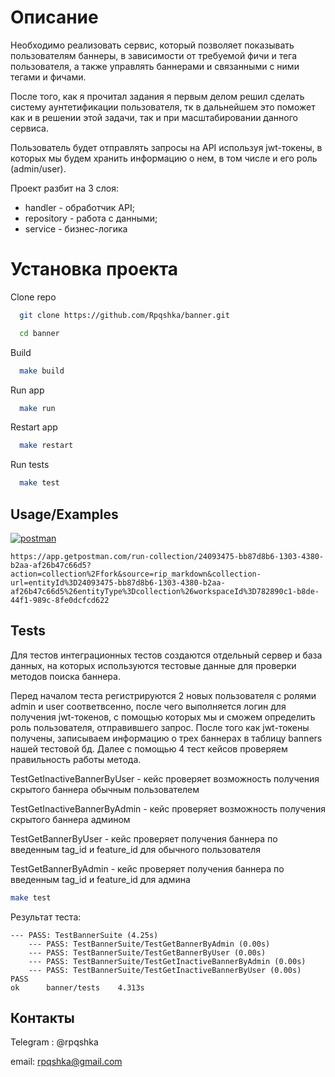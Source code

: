 # Описание

Необходимо реализовать сервис, который позволяет показывать пользователям баннеры, в зависимости от требуемой фичи и тега пользователя, а также управлять баннерами и связанными с ними тегами и фичами.

После того, как я прочитал задания я первым делом решил сделать систему аунтетификации пользователя, тк в дальнейшем это поможет как и в решении этой задачи, так и при масштабировании данного сервиса.

Пользователь будет отправлять запросы на API используя jwt-токены, в которых мы будем хранить информацию о нем, в том числе и его роль (admin/user).

Проект разбит на 3 слоя:

* handler - обработчик API;
* repository - работа с данными;
* service - бизнес-логика


# Установка проекта

Clone repo

```bash
  git clone https://github.com/Rpqshka/banner.git

  cd banner
```

Build

```bash
  make build
```


Run app
```bash
  make run
```

Restart app

```bash
  make restart
```

Run tests

```bash
  make test
```
## Usage/Examples

[![postman](https://run.pstmn.io/button.svg)](https://app.getpostman.com/run-collection/24093475-bb87d8b6-1303-4380-b2aa-af26b47c66d5?action=collection%2Ffork&source=rip_markdown&collection-url=entityId%3D24093475-bb87d8b6-1303-4380-b2aa-af26b47c66d5%26entityType%3Dcollection%26workspaceId%3D782890c1-b8de-44f1-989c-8fe0dcfcd622/)

```
https://app.getpostman.com/run-collection/24093475-bb87d8b6-1303-4380-b2aa-af26b47c66d5?action=collection%2Ffork&source=rip_markdown&collection-url=entityId%3D24093475-bb87d8b6-1303-4380-b2aa-af26b47c66d5%26entityType%3Dcollection%26workspaceId%3D782890c1-b8de-44f1-989c-8fe0dcfcd622
```
## Tests

Для тестов интеграционных тестов создаются отдельный сервер и база данных, на которых используются тестовые данные для проверки методов поиска баннера.

Перед началом теста регистрируются 2 новых пользователя с ролями admin и user соответвсенно, после чего выполняется логин для получения jwt-токенов, с помощью которых мы и сможем определить роль пользователя, отправившего запрос.
После того как jwt-токены получены, записываем информацию о трех баннерах в таблицу banners нашей тестовой бд. Далее с помощью 4 тест кейсов проверяем правильность работы метода.

TestGetInactiveBannerByUser - кейс проверяет возможность получения скрытого баннера обычным пользователем

TestGetInactiveBannerByAdmin - кейс проверяет возможность получения скрытого баннера админом

TestGetBannerByUser - кейс проверяет получения баннера по введенным tag_id и feature_id для обычного пользователя

TestGetBannerByAdmin - кейс проверяет получения баннера по введенным tag_id и feature_id для админа

```bash
make test
```

Результат теста:

```
--- PASS: TestBannerSuite (4.25s)
    --- PASS: TestBannerSuite/TestGetBannerByAdmin (0.00s)
    --- PASS: TestBannerSuite/TestGetBannerByUser (0.00s)
    --- PASS: TestBannerSuite/TestGetInactiveBannerByAdmin (0.00s)
    --- PASS: TestBannerSuite/TestGetInactiveBannerByUser (0.00s)
PASS
ok      banner/tests    4.313s
```
## Контакты

Telegram : @rpqshka

email: rpqshka@gmail.com

